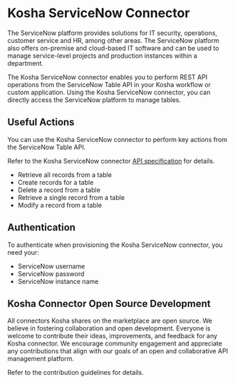 # Kosha ServiceNow Connector

The ServiceNow platform provides solutions for IT security, operations, customer service and HR, among other areas. The ServiceNow  platform also offers on-premise and cloud-based IT software and can be used to manage service-level projects and production instances within a department.

The Kosha ServiceNow connector enables you to perform REST API operations from the ServiceNow Table API in your Kosha workflow or custom application. Using the Kosha ServiceNow connector, you can directly access the ServiceNow platform to manage tables. 

## Useful Actions

You can use the Kosha ServiceNow connector to perform key actions from the ServiceNow Table API.

Refer to the Kosha ServiceNow connector [API specification](openapi.json) for details.

* Retrieve all records from a table
* Create records for a table
* Delete a record from a table
* Retrieve a single record from a table
* Modify a record from a table

## Authentication

To authenticate when provisioning the Kosha ServiceNow connector, you need your:

* ServiceNow username
* ServiceNow password
* ServiceNow instance name

## Kosha Connector Open Source Development

All connectors Kosha shares on the marketplace are open source. We believe in fostering collaboration and open development. Everyone is welcome to contribute their ideas, improvements, and feedback for any Kosha connector. We encourage community engagement and appreciate any contributions that align with our goals of an open and collaborative API management platform.

Refer to the contribution guidelines for details.
